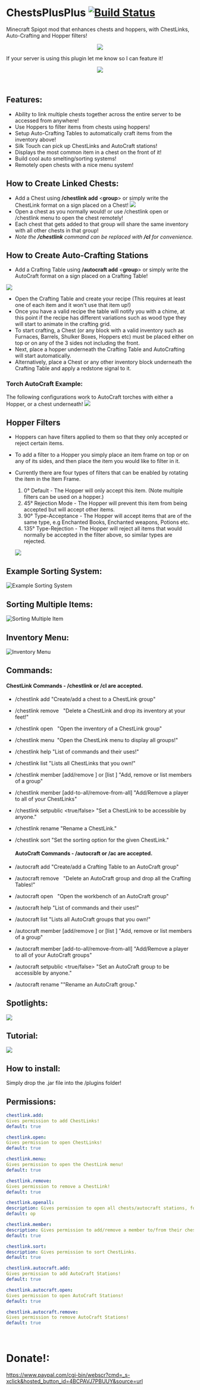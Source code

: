 # ChestsPlusPlus [![Build Status](https://travis-ci.org/JamesPeters98/ChestsPlusPlus.svg?branch=master)](https://travis-ci.org/JamesPeters98/ChestsPlusPlus)

Minecraft Spigot mod that enhances chests and hoppers, with ChestLinks, Auto-Crafting and Hopper filters!

<p align="center">
  <img src="https://i.imgur.com/fFWiH5Y.png">
</p>

If your server is using this plugin let me know so I can feature it!

<p align="center">
  <img src="https://i.imgur.com/T1Cq6t8.png">
</p>

 
## Features:
  - Ability to link multiple chests together across the entire server to be accessed from anywhere!
  - Use Hoppers to filter items from chests using hoppers!
  - Setup Auto-Crafting Tables to automatically craft items from the inventory above!
  - Silk Touch can pick up ChestLinks and AutoCraft stations!
  - Displays the most common item in a chest on the front of it!
  - Build cool auto smelting/sorting systems!
  - Remotely open chests with a nice menu system!
  
## How to Create Linked Chests:
  - Add a Chest using **/chestlink add** <**group**>  or simply write the ChestLink format on a sign placed on a Chest!
  ![](https://i.gyazo.com/5ef24a3833e57bc0b3df230a90d67fb9.png)
  - Open a chest as you normally would! or use /chestlink open <group> or /chestlink menu to open the chest remotely!
  - Each chest that gets added to that group will share the same inventory with all other chests in that group!
  - *Note the **/chestlink** command can be replaced with **/cl** for convenience.*
  
## How to Create Auto-Crafting Stations
  - Add a Crafting Table using **/autocraft add** <**group**> or simply write the AutoCraft format on a sign placed on a Crafting Table!
  
  ![](https://i.imgur.com/RTeUOvX.png)
  - Open the Crafting Table and create your recipe (This requires at least one of each item and it won't use that item up!)
  - Once you have a valid recipe the table will notify you with a chime, at this point if the recipe has different variations such as wood type they will start to animate in the crafting grid.
  - To start crafting, a Chest (or any block with a valid inventory such as Furnaces, Barrels, Shulker Boxes, Hoppers etc) must be placed either on top or on any of the 3 sides not including the front.
  - Next, place a hopper underneath the Crafting Table and AutoCrafting will start automatically.
  - Alternatively, place a Chest or any other inventory block underneath the Crafting Table and apply a redstone signal to it.
  
  ### Torch AutoCraft Example:
  The following configurations work to AutoCraft torches with either a Hopper, or a chest underneath!
  ![](https://i.imgur.com/fpgNWLy.png)

## Hopper Filters
  - Hoppers can have filters applied to them so that they only accepted or reject certain items.
  - To add a filter to a Hopper you simply place an item frame on top or on any of its sides, and then place the item you would like to filter in it.
  - Currently there are four types of filters that can be enabled by rotating the item in the Item Frame.
    1. 0° Default - The Hopper will only accept this item. (Note multiple filters can be used on a hopper.)
    2. 45° Rejection Mode - The Hopper will prevent this item from being accepted but will accept other items.
    3. 90° Type-Acceptance - The Hopper will accept items that are of the same type, e.g Enchanted Books, Enchanted weapons, Potions etc.
    4. 135° Type-Rejection - The Hopper will reject all items that would normally be accepted in the filter above, so similar types are rejected. 
    
    ![](https://i.imgur.com/DU1rlxq.png)
  
## Example Sorting System:

![Example Sorting System](https://i.imgur.com/YNlMOiO.png)

## Sorting Multiple Items:

![Sorting Multiple Item](https://i.imgur.com/AiEZ6ic.png)

## Inventory Menu:

![Inventory Menu](https://i.imgur.com/StpFBYm.png)

## Commands:
  #### ChestLink Commands - **/chestlink** or **/cl** are accepted.
  
  - /chestlink add <Group> "Create/add a chest to a ChestLink group"
  - /chestlink remove <Group>  "Delete a ChestLink and drop its inventory at your feet!"  
  - /chestlink open <Group>  "Open the inventory of a ChestLink group"
  - /chestlink menu  "Open the ChestLink menu to display all groups!"
  - /chestlink help "List of commands and their uses!"
  - /chestlink list "Lists all ChestLinks that you own!"
  - /chestlink member [add/remove <group> <player>] or [list <group>] "Add, remove or list members of a group"
  - /chestlink member [add-to-all/remove-from-all] "Add/Remove a player to all of your ChestLinks"
  - /chestlink setpublic <group> <true/false> "Set a ChestLink to be accessible by anyone."
  - /chestlink rename <group> <new-name> "Rename a ChestLink."
  - /chestlink sort <group> <sort-method> "Set the sorting option for the given ChestLink."
  
    #### AutoCraft Commands - **/autocraft** or **/ac** are accepted.

  - /autocraft add <Group> "Create/add a Crafting Table to an AutoCraft group"
  - /autocraft remove <Group>  "Delete an AutoCraft group and drop all the Crafting Tables!"
  - /autocraft open <Group>  "Open the workbench of an AutoCraft group"
  - /autocraft help "List of commands and their uses!"
  - /autocraft list "Lists all AutoCraft groups that you own!"
  - /autocraft member [add/remove <group> <player>] or [list <group>] "Add, remove or list members of a group"
  - /autocraft member [add-to-all/remove-from-all] "Add/Remove a player to all of your AutoCraft groups"
  - /autocraft setpublic <group> <true/false> "Set an AutoCraft group to be accessible by anyone."
  - /autocraft rename <group> <new-name> ""Rename an AutoCraft group."
  
## Spotlights:

[![](http://img.youtube.com/vi/a1MvNNEe8NM/0.jpg)](http://www.youtube.com/watch?v=a1MvNNEe8NM "Spotlight")


## Tutorial:

[![](http://img.youtube.com/vi/Cxsvg539RQk/0.jpg)](http://www.youtube.com/watch?v=Cxsvg539RQk "Tutorial")

## How to install:
Simply drop the .jar file into the /plugins folder!
 

## Permissions:

```yaml
chestlink.add:
Gives permission to add ChestLinks!
default: true
```

```yaml
chestlink.open:
Gives permission to open ChestLinks!
default: true
```

```yaml
chestlink.menu:
Gives permission to open the ChestLink menu!
default: true
```

```yaml
chestlink.remove:
Gives permission to remove a ChestLink!
default: true
```

```yaml
chestlink.openall:
description: Gives permission to open all chests/autocraft stations, for admin use.
default: op
```

```yaml
chestlink.member:
description: Gives permission to add/remove a member to/from their chestlink.
default: true
```

```yaml
chestlink.sort:
description: Gives permission to sort ChestLinks.
default: true
```

```yaml
chestlink.autocraft.add:
Gives permission to add AutoCraft Stations!
default: true
```

```yaml
chestlink.autocraft.open:
Gives permission to open AutoCraft Stations!
default: true
```

```yaml
chestlink.autocraft.remove:
Gives permission to remove AutoCraft Stations!
default: true
```
 
# Donate!:
https://www.paypal.com/cgi-bin/webscr?cmd=_s-xclick&hosted_button_id=4BCPAVJ7PBUUY&source=url
